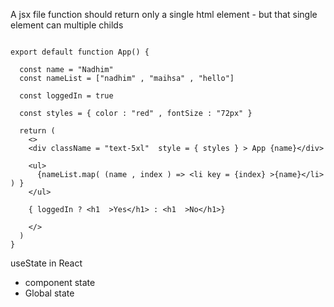 A jsx file function should return only a single html element - but that single element can multiple childs 


```

export default function App() {

  const name = "Nadhim"
  const nameList = ["nadhim" , "maihsa" , "hello"]

  const loggedIn = true

  const styles = { color : "red" , fontSize : "72px" }

  return (
    <>
    <div className = "text-5xl"  style = { styles } > App {name}</div>

    <ul>
      {nameList.map( (name , index ) => <li key = {index} >{name}</li>  ) }
    </ul>

    { loggedIn ? <h1  >Yes</h1> : <h1  >No</h1>}

    </>
  )
}
```


useState in React

- component state
- Global state